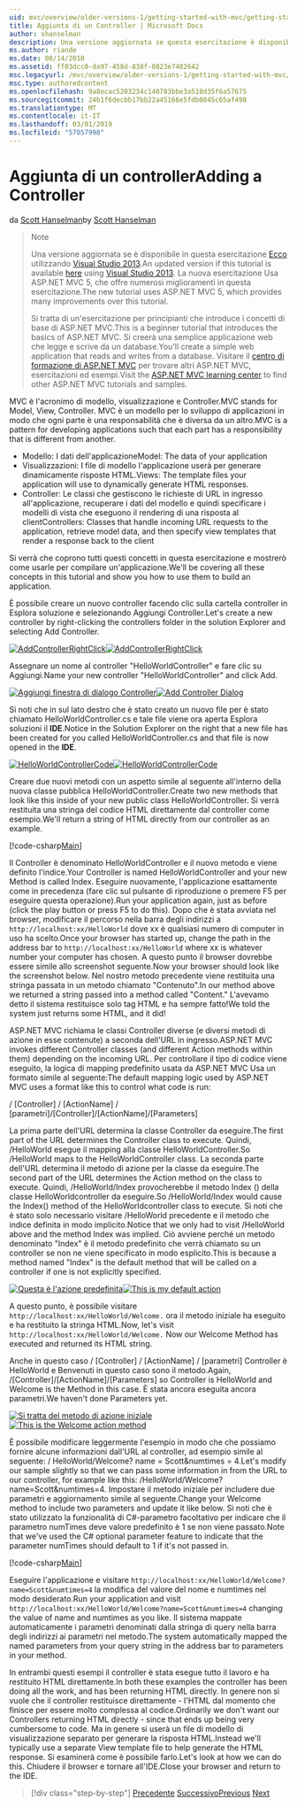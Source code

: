 ```yaml
---
uid: mvc/overview/older-versions-1/getting-started-with-mvc/getting-started-with-mvc-part2
title: Aggiunta di un Controller | Microsoft Docs
author: shanselman
description: Una versione aggiornata se questa esercitazione è disponibile qui utilizzando Visual Studio 2013. La nuova esercitazione Usa ASP.NET MVC 5, che offre numerosi miglioramenti rispetto t...
ms.author: riande
ms.date: 08/14/2010
ms.assetid: ff03dcc0-da97-458d-838f-0823e7482642
msc.legacyurl: /mvc/overview/older-versions-1/getting-started-with-mvc/getting-started-with-mvc-part2
msc.type: authoredcontent
ms.openlocfilehash: 9a8ecac5203234c140783bbe3a518d35f6a57675
ms.sourcegitcommit: 24b1f6decbb17bb22a45166e5fdb0845c65af498
ms.translationtype: MT
ms.contentlocale: it-IT
ms.lasthandoff: 03/01/2019
ms.locfileid: "57057998"
---
```

<a name="adding-a-controller"></a><span data-ttu-id="c248f-104">Aggiunta di un controller</span><span class="sxs-lookup"><span data-stu-id="c248f-104">Adding a Controller</span></span>
====================
<span data-ttu-id="c248f-105">da [Scott Hanselman](https://github.com/shanselman)</span><span class="sxs-lookup"><span data-stu-id="c248f-105">by [Scott Hanselman](https://github.com/shanselman)</span></span>

> > [!NOTE]
> > <span data-ttu-id="c248f-106">Una versione aggiornata se è disponibile in questa esercitazione [Ecco](../../getting-started/introduction/getting-started.md) utilizzando [Visual Studio 2013](https://my.visualstudio.com/Downloads?q=visual%20studio%202013).</span><span class="sxs-lookup"><span data-stu-id="c248f-106">An updated version if this tutorial is available [here](../../getting-started/introduction/getting-started.md) using [Visual Studio 2013](https://my.visualstudio.com/Downloads?q=visual%20studio%202013).</span></span> <span data-ttu-id="c248f-107">La nuova esercitazione Usa ASP.NET MVC 5, che offre numerosi miglioramenti in questa esercitazione.</span><span class="sxs-lookup"><span data-stu-id="c248f-107">The new tutorial uses ASP.NET MVC 5, which provides many improvements over this tutorial.</span></span>
>
>
> <span data-ttu-id="c248f-108">Si tratta di un'esercitazione per principianti che introduce i concetti di base di ASP.NET MVC.</span><span class="sxs-lookup"><span data-stu-id="c248f-108">This is a beginner tutorial that introduces the basics of ASP.NET MVC.</span></span> <span data-ttu-id="c248f-109">Si creerà una semplice applicazione web che legge e scrive da un database.</span><span class="sxs-lookup"><span data-stu-id="c248f-109">You'll create a simple web application that reads and writes from a database.</span></span> <span data-ttu-id="c248f-110">Visitare il [centro di formazione di ASP.NET MVC](../../../index.md) per trovare altri ASP.NET MVC, esercitazioni ed esempi.</span><span class="sxs-lookup"><span data-stu-id="c248f-110">Visit the [ASP.NET MVC learning center](../../../index.md) to find other ASP.NET MVC tutorials and samples.</span></span>


<span data-ttu-id="c248f-111">MVC è l'acronimo di modello, visualizzazione e Controller.</span><span class="sxs-lookup"><span data-stu-id="c248f-111">MVC stands for Model, View, Controller.</span></span> <span data-ttu-id="c248f-112">MVC è un modello per lo sviluppo di applicazioni in modo che ogni parte è una responsabilità che è diversa da un altro.</span><span class="sxs-lookup"><span data-stu-id="c248f-112">MVC is a pattern for developing applications such that each part has a responsibility that is different from another.</span></span>

- <span data-ttu-id="c248f-113">Modello: I dati dell'applicazione</span><span class="sxs-lookup"><span data-stu-id="c248f-113">Model: The data of your application</span></span>
- <span data-ttu-id="c248f-114">Visualizzazioni: I file di modello l'applicazione userà per generare dinamicamente risposte HTML.</span><span class="sxs-lookup"><span data-stu-id="c248f-114">Views: The template files your application will use to dynamically generate HTML responses.</span></span>
- <span data-ttu-id="c248f-115">Controller: Le classi che gestiscono le richieste di URL in ingresso all'applicazione, recuperare i dati del modello e quindi specificare i modelli di vista che eseguono il rendering di una risposta al client</span><span class="sxs-lookup"><span data-stu-id="c248f-115">Controllers: Classes that handle incoming URL requests to the application, retrieve model data, and then specify view templates that render a response back to the client</span></span>

<span data-ttu-id="c248f-116">Si verrà che coprono tutti questi concetti in questa esercitazione e mostrerò come usarle per compilare un'applicazione.</span><span class="sxs-lookup"><span data-stu-id="c248f-116">We'll be covering all these concepts in this tutorial and show you how to use them to build an application.</span></span>

<span data-ttu-id="c248f-117">È possibile creare un nuovo controller facendo clic sulla cartella controller in Esplora soluzione e selezionando Aggiungi Controller.</span><span class="sxs-lookup"><span data-stu-id="c248f-117">Let's create a new controller by right-clicking the controllers folder in the solution Explorer and selecting Add Controller.</span></span>

<span data-ttu-id="c248f-118">[![AddControllerRightClick](getting-started-with-mvc-part2/_static/image2.png)](getting-started-with-mvc-part2/_static/image1.png)</span><span class="sxs-lookup"><span data-stu-id="c248f-118">[![AddControllerRightClick](getting-started-with-mvc-part2/_static/image2.png)](getting-started-with-mvc-part2/_static/image1.png)</span></span>

<span data-ttu-id="c248f-119">Assegnare un nome al controller "HelloWorldController" e fare clic su Aggiungi.</span><span class="sxs-lookup"><span data-stu-id="c248f-119">Name your new controller "HelloWorldController" and click Add.</span></span>

<span data-ttu-id="c248f-120">[![Aggiungi finestra di dialogo Controller](getting-started-with-mvc-part2/_static/image4.png)](getting-started-with-mvc-part2/_static/image3.png)</span><span class="sxs-lookup"><span data-stu-id="c248f-120">[![Add Controller Dialog](getting-started-with-mvc-part2/_static/image4.png)](getting-started-with-mvc-part2/_static/image3.png)</span></span>

<span data-ttu-id="c248f-121">Si noti che in sul lato destro che è stato creato un nuovo file per è stato chiamato HelloWorldController.cs e tale file viene ora aperta Esplora soluzioni il **IDE**.</span><span class="sxs-lookup"><span data-stu-id="c248f-121">Notice in the Solution Explorer on the right that a new file has been created for you called HelloWorldController.cs and that file is now opened in the **IDE**.</span></span>

<span data-ttu-id="c248f-122">[![HelloWorldControllerCode](getting-started-with-mvc-part2/_static/image6.png)](getting-started-with-mvc-part2/_static/image5.png)</span><span class="sxs-lookup"><span data-stu-id="c248f-122">[![HelloWorldControllerCode](getting-started-with-mvc-part2/_static/image6.png)](getting-started-with-mvc-part2/_static/image5.png)</span></span>

<span data-ttu-id="c248f-123">Creare due nuovi metodi con un aspetto simile al seguente all'interno della nuova classe pubblica HelloWorldController.</span><span class="sxs-lookup"><span data-stu-id="c248f-123">Create two new methods that look like this inside of your new public class HelloWorldController.</span></span> <span data-ttu-id="c248f-124">Si verrà restituita una stringa del codice HTML direttamente dal controller come esempio.</span><span class="sxs-lookup"><span data-stu-id="c248f-124">We'll return a string of HTML directly from our controller as an example.</span></span>

[!code-csharp[Main](getting-started-with-mvc-part2/samples/sample1.cs)]

<span data-ttu-id="c248f-125">Il Controller è denominato HelloWorldController e il nuovo metodo e viene definito l'indice.</span><span class="sxs-lookup"><span data-stu-id="c248f-125">Your Controller is named HelloWorldController and your new Method is called Index.</span></span> <span data-ttu-id="c248f-126">Eseguire nuovamente, l'applicazione esattamente come in precedenza (fare clic sul pulsante di riproduzione o premere F5 per eseguire questa operazione).</span><span class="sxs-lookup"><span data-stu-id="c248f-126">Run your application again, just as before (click the play button or press F5 to do this).</span></span> <span data-ttu-id="c248f-127">Dopo che è stata avviata nel browser, modificare il percorso nella barra degli indirizzi a `http://localhost:xx/HelloWorld` dove xx è qualsiasi numero di computer in uso ha scelto.</span><span class="sxs-lookup"><span data-stu-id="c248f-127">Once your browser has started up, change the path in the address bar to `http://localhost:xx/HelloWorld` where xx is whatever number your computer has chosen.</span></span> <span data-ttu-id="c248f-128">A questo punto il browser dovrebbe essere simile allo screenshot seguente.</span><span class="sxs-lookup"><span data-stu-id="c248f-128">Now your browser should look like the screenshot below.</span></span> <span data-ttu-id="c248f-129">Nel nostro metodo precedente viene restituita una stringa passata in un metodo chiamato "Contenuto".</span><span class="sxs-lookup"><span data-stu-id="c248f-129">In our method above we returned a string passed into a method called "Content."</span></span> <span data-ttu-id="c248f-130">L'avevamo detto il sistema restituisce solo tag HTML e ha sempre fatto!</span><span class="sxs-lookup"><span data-stu-id="c248f-130">We told the system just returns some HTML, and it did!</span></span>

<span data-ttu-id="c248f-131">ASP.NET MVC richiama le classi Controller diverse (e diversi metodi di azione in esse contenute) a seconda dell'URL in ingresso.</span><span class="sxs-lookup"><span data-stu-id="c248f-131">ASP.NET MVC invokes different Controller classes (and different Action methods within them) depending on the incoming URL.</span></span> <span data-ttu-id="c248f-132">Per controllare il tipo di codice viene eseguito, la logica di mapping predefinito usata da ASP.NET MVC Usa un formato simile al seguente:</span><span class="sxs-lookup"><span data-stu-id="c248f-132">The default mapping logic used by ASP.NET MVC uses a format like this to control what code is run:</span></span>

<span data-ttu-id="c248f-133">/ [Controller] / [ActionName] / [parametri]</span><span class="sxs-lookup"><span data-stu-id="c248f-133">/[Controller]/[ActionName]/[Parameters]</span></span>

<span data-ttu-id="c248f-134">La prima parte dell'URL determina la classe Controller da eseguire.</span><span class="sxs-lookup"><span data-stu-id="c248f-134">The first part of the URL determines the Controller class to execute.</span></span> <span data-ttu-id="c248f-135">Quindi, /HelloWorld esegue il mapping alla classe HelloWorldController.</span><span class="sxs-lookup"><span data-stu-id="c248f-135">So /HelloWorld maps to the HelloWorldController class.</span></span> <span data-ttu-id="c248f-136">La seconda parte dell'URL determina il metodo di azione per la classe da eseguire.</span><span class="sxs-lookup"><span data-stu-id="c248f-136">The second part of the URL determines the Action method on the class to execute.</span></span> <span data-ttu-id="c248f-137">Quindi, /HelloWorld/Index provocherebbe il metodo Index () della classe HelloWorldcontroller da eseguire.</span><span class="sxs-lookup"><span data-stu-id="c248f-137">So /HelloWorld/Index would cause the Index() method of the HelloWorldcontroller class to execute.</span></span> <span data-ttu-id="c248f-138">Si noti che è stato solo necessario visitare /HelloWorld precedente e il metodo che indice definita in modo implicito.</span><span class="sxs-lookup"><span data-stu-id="c248f-138">Notice that we only had to visit /HelloWorld above and the method Index was implied.</span></span> <span data-ttu-id="c248f-139">Ciò avviene perché un metodo denominato "Index" è il metodo predefinito che verrà chiamato su un controller se non ne viene specificato in modo esplicito.</span><span class="sxs-lookup"><span data-stu-id="c248f-139">This is because a method named "Index" is the default method that will be called on a controller if one is not explicitly specified.</span></span>

<span data-ttu-id="c248f-140">[![Questa è l'azione predefinita](getting-started-with-mvc-part2/_static/image8.png)](getting-started-with-mvc-part2/_static/image7.png)</span><span class="sxs-lookup"><span data-stu-id="c248f-140">[![This is my default action](getting-started-with-mvc-part2/_static/image8.png)](getting-started-with-mvc-part2/_static/image7.png)</span></span>

<span data-ttu-id="c248f-141">A questo punto, è possibile visitare `http://localhost:xx/HelloWorld/Welcome.` ora il metodo iniziale ha eseguito e ha restituito la stringa HTML.</span><span class="sxs-lookup"><span data-stu-id="c248f-141">Now, let's visit `http://localhost:xx/HelloWorld/Welcome.` Now our Welcome Method has executed and returned its HTML string.</span></span>

<span data-ttu-id="c248f-142">Anche in questo caso / [Controller] / [ActionName] / [parametri] Controller è HelloWorld e Benvenuti in questo caso sono il metodo.</span><span class="sxs-lookup"><span data-stu-id="c248f-142">Again, /[Controller]/[ActionName]/[Parameters] so Controller is HelloWorld and Welcome is the Method in this case.</span></span> <span data-ttu-id="c248f-143">È stata ancora eseguita ancora parametri.</span><span class="sxs-lookup"><span data-stu-id="c248f-143">We haven't done Parameters yet.</span></span>

<span data-ttu-id="c248f-144">[![Si tratta del metodo di azione iniziale](getting-started-with-mvc-part2/_static/image10.png)](getting-started-with-mvc-part2/_static/image9.png)</span><span class="sxs-lookup"><span data-stu-id="c248f-144">[![This is the Welcome action method](getting-started-with-mvc-part2/_static/image10.png)](getting-started-with-mvc-part2/_static/image9.png)</span></span>

<span data-ttu-id="c248f-145">È possibile modificare leggermente l'esempio in modo che che possiamo fornire alcune informazioni dall'URL al controller, ad esempio simile al seguente: / HelloWorld/Welcome? name = Scott&amp;numtimes = 4.</span><span class="sxs-lookup"><span data-stu-id="c248f-145">Let's modify our sample slightly so that we can pass some information in from the URL to our controller, for example like this: /HelloWorld/Welcome?name=Scott&amp;numtimes=4.</span></span> <span data-ttu-id="c248f-146">Impostare il metodo iniziale per includere due parametri e aggiornamento simile al seguente.</span><span class="sxs-lookup"><span data-stu-id="c248f-146">Change your Welcome method to include two parameters and update it like below.</span></span> <span data-ttu-id="c248f-147">Si noti che è stato utilizzato la funzionalità di C#-parametro facoltativo per indicare che il parametro numTimes deve valore predefinito è 1 se non viene passato.</span><span class="sxs-lookup"><span data-stu-id="c248f-147">Note that we've used the C# optional parameter feature to indicate that the parameter numTimes should default to 1 if it's not passed in.</span></span>

[!code-csharp[Main](getting-started-with-mvc-part2/samples/sample2.cs)]

<span data-ttu-id="c248f-148">Eseguire l'applicazione e visitare `http://localhost:xx/HelloWorld/Welcome?name=Scott&numtimes=4` la modifica del valore del nome e numtimes nel modo desiderato.</span><span class="sxs-lookup"><span data-stu-id="c248f-148">Run your application and visit `http://localhost:xx/HelloWorld/Welcome?name=Scott&numtimes=4` changing the value of name and numtimes as you like.</span></span> <span data-ttu-id="c248f-149">Il sistema mappate automaticamente i parametri denominati dalla stringa di query nella barra degli indirizzi ai parametri nel metodo.</span><span class="sxs-lookup"><span data-stu-id="c248f-149">The system automatically mapped the named parameters from your query string in the address bar to parameters in your method.</span></span>

<span data-ttu-id="c248f-150">In entrambi questi esempi il controller è stata esegue tutto il lavoro e ha restituito HTML direttamente.</span><span class="sxs-lookup"><span data-stu-id="c248f-150">In both these examples the controller has been doing all the work, and has been returning HTML directly.</span></span> <span data-ttu-id="c248f-151">In genere non si vuole che il controller restituisce direttamente - l'HTML dal momento che finisce per essere molto complessa al codice.</span><span class="sxs-lookup"><span data-stu-id="c248f-151">Ordinarily we don't want our Controllers returning HTML directly - since that ends up being very cumbersome to code.</span></span> <span data-ttu-id="c248f-152">Ma in genere si userà un file di modello di visualizzazione separato per generare la risposta HTML.</span><span class="sxs-lookup"><span data-stu-id="c248f-152">Instead we'll typically use a separate View template file to help generate the HTML response.</span></span> <span data-ttu-id="c248f-153">Si esaminerà come è possibile farlo.</span><span class="sxs-lookup"><span data-stu-id="c248f-153">Let's look at how we can do this.</span></span> <span data-ttu-id="c248f-154">Chiudere il browser e tornare all'IDE.</span><span class="sxs-lookup"><span data-stu-id="c248f-154">Close your browser and return to the IDE.</span></span>

> [!div class="step-by-step"]
> <span data-ttu-id="c248f-155">[Precedente](getting-started-with-mvc-part1.md)
> [Successivo](getting-started-with-mvc-part3.md)</span><span class="sxs-lookup"><span data-stu-id="c248f-155">[Previous](getting-started-with-mvc-part1.md)
[Next](getting-started-with-mvc-part3.md)</span></span>
